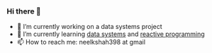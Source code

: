 ### Hi there 👋

- 🔭 I’m currently working on a data systems project
- 🌱 I’m currently learning [data systems](https://github.com/neelkshah/neel-reads) and [reactive programming](https://github.com/neelkshah/akka)
- 📫 How to reach me: neelkshah398 at gmail
